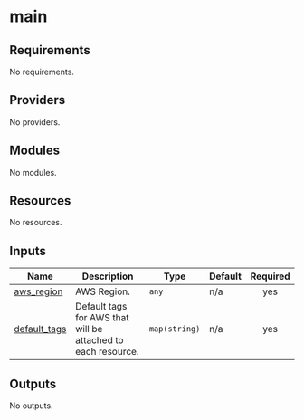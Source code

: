# main

<!-- BEGINNING OF PRE-COMMIT-TERRAFORM DOCS HOOK -->
## Requirements

No requirements.

## Providers

No providers.

## Modules

No modules.

## Resources

No resources.

## Inputs

| Name | Description | Type | Default | Required |
|------|-------------|------|---------|:--------:|
| <a name="input_aws_region"></a> [aws\_region](#input\_aws\_region) | AWS Region. | `any` | n/a | yes |
| <a name="input_default_tags"></a> [default\_tags](#input\_default\_tags) | Default tags for AWS that will be attached to each resource. | `map(string)` | n/a | yes |

## Outputs

No outputs.
<!-- END OF PRE-COMMIT-TERRAFORM DOCS HOOK -->
